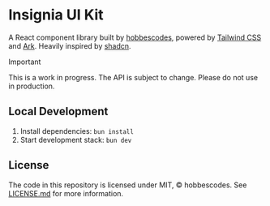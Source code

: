 # Insignia UI Kit

A React component library built by [hobbescodes](https://github.com/hobbescodes), powered by [Tailwind CSS](https://tailwindcss.com/) and [Ark](https://ark-ui.com/). Heavily inspired by [shadcn](https://github.com/shadcn/ui).

> [!IMPORTANT]
> This is a work in progress. The API is subject to change. Please do not use in production.

## Local Development

1. Install dependencies: `bun install`
2. Start development stack: `bun dev`

## License

The code in this repository is licensed under MIT, &copy; hobbescodes. See <a href="LICENSE.md">LICENSE.md</a> for more information.
